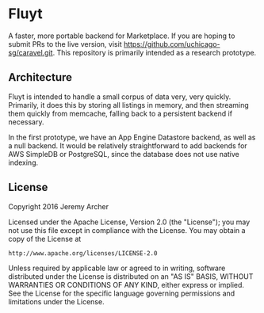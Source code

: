 # Fluyt

A faster, more portable backend for Marketplace. If you are hoping to submit
PRs to the live version, visit https://github.com/uchicago-sg/caravel.git.
This repository is primarily intended as a research prototype.

## Architecture

Fluyt is intended to handle a small corpus of data very, very quickly. 
Primarily, it does this by storing all listings in memory, and then streaming
them quickly from memcache, falling back to a persistent backend if necessary.

In the first prototype, we have an App Engine Datastore backend, as well as a
null backend. It would be relatively straightforward to add backends for 
AWS SimpleDB or PostgreSQL, since the database does not use native indexing.

## License

Copyright 2016 Jeremy Archer

Licensed under the Apache License, Version 2.0 (the "License");
you may not use this file except in compliance with the License.
You may obtain a copy of the License at

    http://www.apache.org/licenses/LICENSE-2.0

Unless required by applicable law or agreed to in writing, software
distributed under the License is distributed on an "AS IS" BASIS,
WITHOUT WARRANTIES OR CONDITIONS OF ANY KIND, either express or implied.
See the License for the specific language governing permissions and
limitations under the License.
